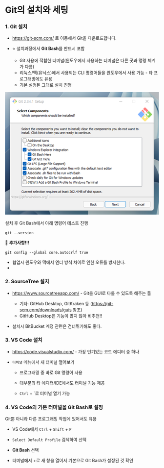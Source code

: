 # Git의 설치와 세팅

### 1. Git 설치

- https://git-scm.com/ 로 이동해서 Git을 다운로드합니다.

- ⭐ 설치과정에서 **Git Bash**를 반드시 포함
  - Git 사용에 적합한 터미널(윈도우에서 사용하는 터미널은 다른 곳과 명령 체계가 다름)
  - 리눅스/맥(유닉스)에서 사용되는 CLI 명령어들을 윈도우에서 사용 가능 - 타 프로그래밍에도 유용
  - 기본 설정된 그대로 설치 진행

![git-bash](assets/git-bash.png)

설치 후 Git Bash에서 아래 명령어 테스트 진행

```console
git --version
```

📌 **추가사항!!!**

```
git config --global core.autocrlf true
```

- 협업시 윈도우와 맥에서 엔터 방식 차이로 인한 오류를 방지한다.
- 

### 2. SourceTree 설치

- https://www.sourcetreeapp.com/ - Git을 GUI로 다룰 수 있도록 해주는 툴
  - 기타: GitHub Desktop, GitKraken 등 (https://git-scm.com/downloads/guis 참조)
  - GitHub Desktop은 기능이 많지 않아 비추천!!



- 설치시 BitBucket 계정 관련은 건너뛰기해도 좋다.



### 3. VS Code 설치

- https://code.visualstudio.com/ - 가장 인기있는 코드 에디터 중 하나

- `터미널` 메뉴에서 새 터미널 열어보기

  - 프로그래밍 중 바로 Git 명령어 사용
  - 대부분의 타 에디터/IDE에서도 터미널 기능 제공

  - `Ctrl` + `로 터미널 열기 가능

### 4. VS Code의 기본 터미널을 Git Bash로 설정

Git뿐 아니라 다른 프로그래밍 작업에 있어서도 유용

- VS Code에서 `Ctrl` + `Shift` + `P`

- `Select Default Profile` 검색하여 선택
- **Git Bash** 선택
- 터미널에서 +로 새 창을 열어서 기본으로 Git Bash가 설정된 것 확인